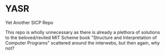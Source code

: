 # YASR
Yet Another SICP Repo

This repo is wholly unnecessary as there is already a plethora of solutions to the beloved/reviled MIT Scheme book "Structure and Interpretation of Computer Programs" scattered around the interwebs, but then again, why not?
